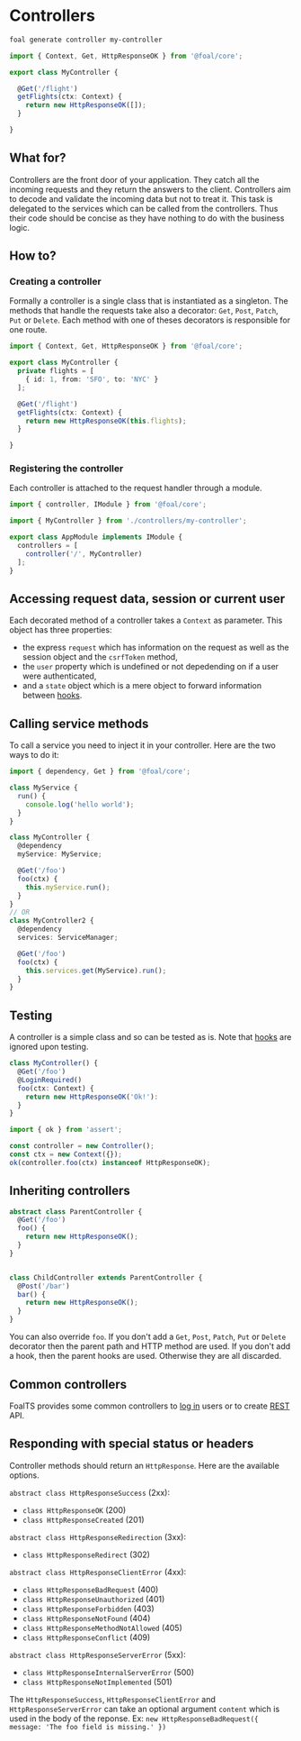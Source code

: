 # Controllers

```sh
foal generate controller my-controller
```

```typescript
import { Context, Get, HttpResponseOK } from '@foal/core';

export class MyController {

  @Get('/flight')
  getFlights(ctx: Context) {
    return new HttpResponseOK([]);
  }

}
```

## What for?

Controllers are the front door of your application. They catch all the incoming requests and they return the answers to the client. Controllers aim to decode and validate the incoming data but not to treat it. This task is delegated to the services which can be called from the controllers. Thus their code should be concise as they have nothing to do with the business logic.

## How to?

### Creating a controller

Formally a controller is a single class that is instantiated as a singleton. The methods that handle the requests take also a decorator: `Get`, `Post`, `Patch`, `Put` or `Delete`. Each method with one of theses decorators is responsible for one route.

```typescript
import { Context, Get, HttpResponseOK } from '@foal/core';

export class MyController {
  private flights = [
    { id: 1, from: 'SFO', to: 'NYC' }
  ];

  @Get('/flight')
  getFlights(ctx: Context) {
    return new HttpResponseOK(this.flights);
  }

}
```

### Registering the controller

Each controller is attached to the request handler through a module.

```typescript
import { controller, IModule } from '@foal/core';

import { MyController } from './controllers/my-controller';

export class AppModule implements IModule {
  controllers = [
    controller('/', MyController)
  ];
}
```

## Accessing request data, session or current user

Each decorated method of a controller takes a `Context` as parameter. This object has three properties:
- the express `request` which has information on the request as well as the session object and the `csrfToken` method,
- the `user` property which is undefined or not depedending on if a user were authenticated,
- and a `state` object which is a mere object to forward information between [hooks](./hooks.md).

## Calling service methods

To call a service you need to inject it in your controller. Here are the two ways to do it:

```typescript
import { dependency, Get } from '@foal/core';

class MyService {
  run() {
    console.log('hello world');
  }
}

class MyController {
  @dependency
  myService: MyService;

  @Get('/foo')
  foo(ctx) {
    this.myService.run();
  }
}
// OR
class MyController2 {
  @dependency
  services: ServiceManager;

  @Get('/foo')
  foo(ctx) {
    this.services.get(MyService).run();
  }
}
```

## Testing

A controller is a simple class and so can be tested as is. Note that [hooks](./hooks.md) are ignored upon testing.

```typescript
class MyController() {
  @Get('/foo')
  @LoginRequired()
  foo(ctx: Context) {
    return new HttpResponseOK('Ok!'):
  }
}
```

```typescript
import { ok } from 'assert';

const controller = new Controller();
const ctx = new Context({});
ok(controller.foo(ctx) instanceof HttpResponseOK);
```

## Inheriting controllers

```typescript
abstract class ParentController {
  @Get('/foo')
  foo() {
    return new HttpResponseOK();
  }
}


class ChildController extends ParentController {
  @Post('/bar')
  bar() {
    return new HttpResponseOK();
  }
}
```

You can also override `foo`. If you don't add a `Get`, `Post`, `Patch`, `Put` or `Delete` decorator then the parent path and HTTP method are used. If you don't add a hook, then the parent hooks are used. Otherwise they are all discarded.

## Common controllers

FoalTS provides some common controllers to [log in](../security/authentication.md) users or to create [REST](../cookbook/rest-api.md) <!--or [GraphQL](../cookbook/graphql.md) -->API.

## Responding with special status or headers

Controller methods should return an `HttpResponse`. Here are the available options.

`abstract class HttpResponseSuccess` (2xx):
- `class HttpResponseOK` (200)
- `class HttpResponseCreated` (201)

`abstract class HttpResponseRedirection` (3xx):
- `class HttpResponseRedirect` (302)

`abstract class HttpResponseClientError` (4xx):
- `class HttpResponseBadRequest` (400)
- `class HttpResponseUnauthorized` (401)
- `class HttpResponseForbidden` (403)
- `class HttpResponseNotFound` (404)
- `class HttpResponseMethodNotAllowed` (405)
- `class HttpResponseConflict` (409)

`abstract class HttpResponseServerError` (5xx):
- `class HttpResponseInternalServerError` (500)
- `class HttpResponseNotImplemented` (501)

The `HttpResponseSuccess`, `HttpResponseClientError` and `HttpResponseServerError` can take an optional argument `content` which is used in the body of the reponse. Ex: `new HttpResponseBadRequest({ message: 'The foo field is missing.' })`
